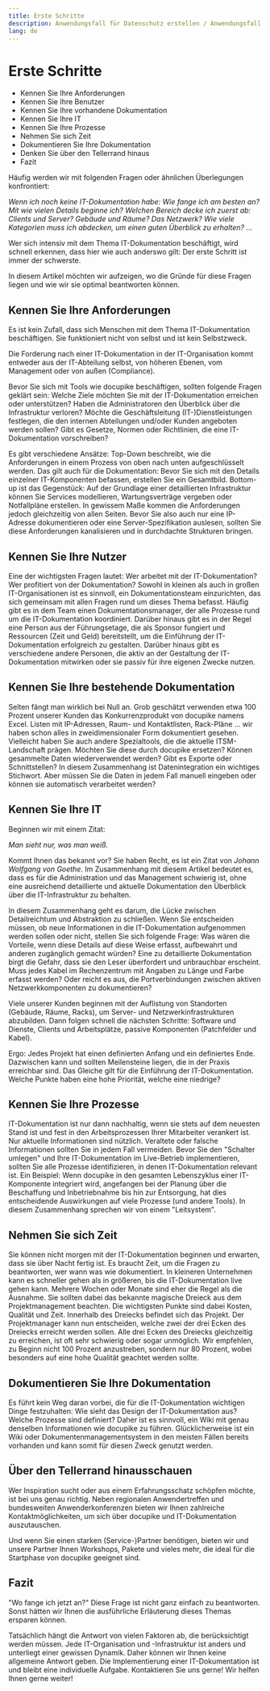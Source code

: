 ```yaml
---
title: Erste Schritte
description: Anwendungsfall für Datenschutz erstellen / Anwendungsfall für die Datenschutz-Grundverordnung
lang: de
---
```


# Erste Schritte

- Kennen Sie Ihre Anforderungen
- Kennen Sie Ihre Benutzer
- Kennen Sie Ihre vorhandene Dokumentation
- Kennen Sie Ihre IT
- Kennen Sie Ihre Prozesse
- Nehmen Sie sich Zeit
- Dokumentieren Sie Ihre Dokumentation
- Denken Sie über den Tellerrand hinaus
- Fazit

Häufig werden wir mit folgenden Fragen oder ähnlichen Überlegungen konfrontiert:

_Wenn ich noch keine IT-Dokumentation habe: Wie fange ich am besten an?_
_Mit wie vielen Details beginne ich?_
_Welchen Bereich decke ich zuerst ab: Clients und Server? Gebäude und Räume? Das Netzwerk?_
_Wie viele Kategorien muss ich abdecken, um einen guten Überblick zu erhalten?_
...

Wer sich intensiv mit dem Thema IT-Dokumentation beschäftigt, wird schnell erkennen, dass hier wie auch anderswo gilt: Der erste Schritt ist immer der schwerste.

In diesem Artikel möchten wir aufzeigen, wo die Gründe für diese Fragen liegen und wie wir sie optimal beantworten können.

## Kennen Sie Ihre Anforderungen

Es ist kein Zufall, dass sich Menschen mit dem Thema IT-Dokumentation beschäftigen. Sie funktioniert nicht von selbst und ist kein Selbstzweck.

Die Forderung nach einer IT-Dokumentation in der IT-Organisation kommt entweder aus der IT-Abteilung selbst, von höheren Ebenen, vom Management oder von außen (Compliance).

Bevor Sie sich mit Tools wie docupike beschäftigen, sollten folgende Fragen geklärt sein: Welche Ziele möchten Sie mit der IT-Dokumentation erreichen oder unterstützen? Haben die Administratoren den Überblick über die Infrastruktur verloren? Möchte die Geschäftsleitung (IT-)Dienstleistungen festlegen, die den internen Abteilungen und/oder Kunden angeboten werden sollen? Gibt es Gesetze, Normen oder Richtlinien, die eine IT-Dokumentation vorschreiben?

Es gibt verschiedene Ansätze: Top-Down beschreibt, wie die Anforderungen in einem Prozess von oben nach unten aufgeschlüsselt werden. Das gilt auch für die Dokumentation: Bevor Sie sich mit den Details einzelner IT-Komponenten befassen, erstellen Sie ein Gesamtbild. Bottom-up ist das Gegenstück: Auf der Grundlage einer detaillierten Infrastruktur können Sie Services modellieren, Wartungsverträge vergeben oder Notfallpläne erstellen. In gewissem Maße kommen die Anforderungen jedoch gleichzeitig von allen Seiten. Bevor Sie also auch nur eine IP-Adresse dokumentieren oder eine Server-Spezifikation auslesen, sollten Sie diese Anforderungen kanalisieren und in durchdachte Strukturen bringen.

## Kennen Sie Ihre Nutzer

Eine der wichtigsten Fragen lautet: Wer arbeitet mit der IT-Dokumentation? Wer profitiert von der Dokumentation? Sowohl in kleinen als auch in großen IT-Organisationen ist es sinnvoll, ein Dokumentationsteam einzurichten, das sich gemeinsam mit allen Fragen rund um dieses Thema befasst. Häufig gibt es in dem Team einen Dokumentationsmanager, der alle Prozesse rund um die IT-Dokumentation koordiniert. Darüber hinaus gibt es in der Regel eine Person aus der Führungsetage, die als Sponsor fungiert und Ressourcen (Zeit und Geld) bereitstellt, um die Einführung der IT-Dokumentation erfolgreich zu gestalten. Darüber hinaus gibt es verschiedene andere Personen, die aktiv an der Gestaltung der IT-Dokumentation mitwirken oder sie passiv für ihre eigenen Zwecke nutzen.

## Kennen Sie Ihre bestehende Dokumentation

Selten fängt man wirklich bei Null an. Grob geschätzt verwenden etwa 100 Prozent unserer Kunden das Konkurrenzprodukt von docupike namens Excel. Listen mit IP-Adressen, Raum- und Kontaktlisten, Rack-Pläne ... wir haben schon alles in zweidimensionaler Form dokumentiert gesehen. Vielleicht haben Sie auch andere Spezialtools, die die aktuelle ITSM-Landschaft prägen. Möchten Sie diese durch docupike ersetzen? Können gesammelte Daten wiederverwendet werden? Gibt es Exporte oder Schnittstellen? In diesem Zusammenhang ist Datenintegration ein wichtiges Stichwort.
Aber müssen Sie die Daten in jedem Fall manuell eingeben oder können sie automatisch verarbeitet werden?

## Kennen Sie Ihre IT

Beginnen wir mit einem Zitat:

_Man sieht nur, was man weiß._

Kommt Ihnen das bekannt vor? Sie haben Recht, es ist ein Zitat von _Johann Wolfgang von Goethe_. Im Zusammenhang mit diesem Artikel bedeutet es, dass es für die Administration und das Management schwierig ist, ohne eine ausreichend detaillierte und aktuelle Dokumentation den Überblick über die IT-Infrastruktur zu behalten.

In diesem Zusammenhang geht es darum, die Lücke zwischen Detailreichtum und Abstraktion zu schließen. Wenn Sie entscheiden müssen, ob neue Informationen in die IT-Dokumentation aufgenommen werden sollen oder nicht, stellen Sie sich folgende Frage: Was wären die Vorteile, wenn diese Details auf diese Weise erfasst, aufbewahrt und anderen zugänglich gemacht würden? Eine zu detaillierte Dokumentation birgt die Gefahr, dass sie den Leser überfordert und unbrauchbar erscheint. Muss jedes Kabel im Rechenzentrum mit Angaben zu Länge und Farbe erfasst werden? Oder reicht es aus, die Portverbindungen zwischen aktiven Netzwerkkomponenten zu dokumentieren?

Viele unserer Kunden beginnen mit der Auflistung von Standorten (Gebäude, Räume, Racks), um Server- und Netzwerkinfrastrukturen abzubilden. Dann folgen schnell die nächsten Schritte: Software und Dienste, Clients und Arbeitsplätze, passive Komponenten (Patchfelder und Kabel).

Ergo: Jedes Projekt hat einen definierten Anfang und ein definiertes Ende. Dazwischen kann und sollten Meilensteine liegen, die in der Praxis erreichbar sind. Das Gleiche gilt für die Einführung der IT-Dokumentation. Welche Punkte haben eine hohe Priorität, welche eine niedrige?

## Kennen Sie Ihre Prozesse

IT-Dokumentation ist nur dann nachhaltig, wenn sie stets auf dem neuesten Stand ist und fest in den Arbeitsprozessen Ihrer Mitarbeiter verankert ist. Nur aktuelle Informationen sind nützlich. Veraltete oder falsche Informationen sollten Sie in jedem Fall vermeiden. Bevor Sie den "Schalter umlegen" und Ihre IT-Dokumentation im Live-Betrieb implementieren, sollten Sie alle Prozesse identifizieren, in denen IT-Dokumentation relevant ist. Ein Beispiel: Wenn docupike in den gesamten Lebenszyklus einer IT-Komponente integriert wird, angefangen bei der Planung über die Beschaffung und Inbetriebnahme bis hin zur Entsorgung, hat dies entscheidende Auswirkungen auf viele Prozesse (und andere Tools). In diesem Zusammenhang sprechen wir von einem "Leitsystem".

## Nehmen Sie sich Zeit

Sie können nicht morgen mit der IT-Dokumentation beginnen und erwarten, dass sie über Nacht fertig ist. Es braucht Zeit, um die Fragen zu beantworten, wer wann was wie dokumentiert. In kleineren Unternehmen kann es schneller gehen als in größeren, bis die IT-Dokumentation live gehen kann. Mehrere Wochen oder Monate sind eher die Regel als die Ausnahme. Sie sollten dabei das bekannte magische Dreieck aus dem Projektmanagement beachten. Die wichtigsten Punkte sind dabei Kosten, Qualität und Zeit. Innerhalb des Dreiecks befindet sich das Projekt. Der Projektmanager kann nun entscheiden, welche zwei der drei Ecken des Dreiecks erreicht werden sollen. Alle drei Ecken des Dreiecks gleichzeitig zu erreichen, ist oft sehr schwierig oder sogar unmöglich. Wir empfehlen, zu Beginn nicht 100 Prozent anzustreben, sondern nur 80 Prozent, wobei besonders auf eine hohe Qualität geachtet werden sollte.

## Dokumentieren Sie Ihre Dokumentation

Es führt kein Weg daran vorbei, die für die IT-Dokumentation wichtigen Dinge festzuhalten: Wie sieht das Design der IT-Dokumentation aus? Welche Prozesse sind definiert? Daher ist es sinnvoll, ein Wiki mit genau denselben Informationen wie docupike zu führen. Glücklicherweise ist ein Wiki oder Dokumentenmanagementsystem in den meisten Fällen bereits vorhanden und kann somit für diesen Zweck genutzt werden.

## Über den Tellerrand hinausschauen

Wer Inspiration sucht oder aus einem Erfahrungsschatz schöpfen möchte, ist bei uns genau richtig. Neben regionalen Anwendertreffen und bundesweiten Anwenderkonferenzen bieten wir Ihnen zahlreiche Kontaktmöglichkeiten, um sich über docupike und IT-Dokumentation auszutauschen.

Und wenn Sie einen starken (Service-)Partner benötigen, bieten wir und unsere Partner Ihnen Workshops, Pakete und vieles mehr, die ideal für die Startphase von docupike geeignet sind.

## Fazit

"Wo fange ich jetzt an?" Diese Frage ist nicht ganz einfach zu beantworten. Sonst hätten wir Ihnen die ausführliche Erläuterung dieses Themas ersparen können.

Tatsächlich hängt die Antwort von vielen Faktoren ab, die berücksichtigt werden müssen. Jede IT-Organisation und -Infrastruktur ist anders und unterliegt einer gewissen Dynamik. Daher können wir Ihnen keine allgemeine Antwort geben. Die Implementierung einer IT-Dokumentation ist und bleibt eine individuelle Aufgabe. Kontaktieren Sie uns gerne! Wir helfen Ihnen gerne weiter!
